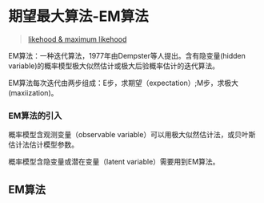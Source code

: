 # 期望最大算法-EM算法

> [likehood & maximum likehood](http://fangs.in/post/thinkstats/likelihood/)

EM算法：一种迭代算法，1977年由Dempster等人提出。含有隐变量(hidden variable)的概率模型极大似然估计或极大后验概率估计的迭代算法。

EM算法每次迭代由两步组成：E步，求期望（expectation）;M步，求极大(maxiization)。

### EM算法的引入

概率模型含观测变量（observable variable）可以用极大似然估计法，或贝叶斯估计法估计模型参数。

概率模型含隐变量或潜在变量（latent variable）需要用到EM算法。

## EM算法



